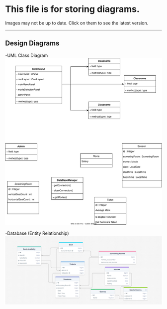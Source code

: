 # This file is for storing diagrams.
Images may not be up to date. Click on them to see the latest version.

---

<!--- ## Analysis Diagrams --->


## Design Diagrams

-UML Class Diagram
[![UML Class Diagram](diag/uml_class.svg)](https://viewer.diagrams.net/?tags=%7B%7D&highlight=0000ff&edit=https%3A%2F%2Fapp.diagrams.net%2F%23G11DBSgxkTVOUgWaNIe7t4sfJg3bJyZEKK%23%257B%2522pageId%2522%253A%2522C5RBs43oDa-KdzZeNtuy%2522%257D&layers=1&nav=1#G11DBSgxkTVOUgWaNIe7t4sfJg3bJyZEKK)

-Database (Entity Relationship)
[![Database](diag/database.png)](https://drawsql.app/teams/mecpine-inc/diagrams/database)
